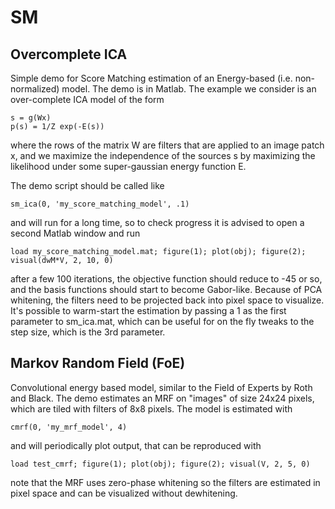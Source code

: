 SM
==

Overcomplete ICA
----------------

Simple demo for Score Matching estimation of an Energy-based (i.e. non-normalized) model. The demo is in Matlab. The example we consider is an over-complete ICA model of the form 

    s = g(Wx)
    p(s) = 1/Z exp(-E(s))

where the rows of the matrix W are filters that are applied to an image patch x, and we maximize the independence of the sources s by maximizing the likelihood under some super-gaussian energy function E. 

The demo script should be called like

    sm_ica(0, 'my_score_matching_model', .1)  

and will run for a long time, so to check progress it is advised to open a second Matlab window and run 

    load my_score_matching_model.mat; figure(1); plot(obj); figure(2); visual(dwM*V, 2, 10, 0)

after a few 100 iterations, the objective function should reduce to -45 or so, and the basis functions should start to become Gabor-like. Because of PCA whitening, the filters need to be projected back into pixel space to visualize. It's possible to warm-start the estimation by passing a 1 as the first parameter to sm_ica.mat, which can be useful for on the fly tweaks to the step size, which is the 3rd parameter.



Markov Random Field (FoE)
----------------

Convolutional energy based model, similar to the Field of Experts by Roth and Black. The demo estimates an MRF on "images" of size 24x24 pixels, which are tiled with filters of 8x8 pixels. The model is estimated with 

    cmrf(0, 'my_mrf_model', 4)

and will periodically plot output, that can be reproduced with

    load test_cmrf; figure(1); plot(obj); figure(2); visual(V, 2, 5, 0)

note that the MRF uses zero-phase whitening so the filters are estimated in pixel space and can be visualized without dewhitening. 
 
